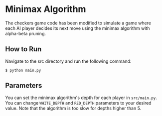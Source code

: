 # Minimax Algorithm
The checkers game code has been modified to simulate a game where each AI player decides its next move using the minimax algorithm with alpha-beta pruning.

## How to Run
Navigate to the src directory and run the following command:
```
$ python main.py
```

## Parameters
You can set the minimax algorithm's depth for each player in ```src/main.py```. You can change ```WHITE_DEPTH``` and ```RED_DEPTH``` parameters to your desired value. Note that the algorithm is too slow for depths higher than 5.